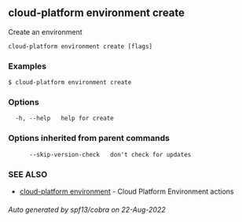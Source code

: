 ## cloud-platform environment create

Create an environment

```
cloud-platform environment create [flags]
```

### Examples

```
$ cloud-platform environment create

```

### Options

```
  -h, --help   help for create
```

### Options inherited from parent commands

```
      --skip-version-check   don't check for updates
```

### SEE ALSO

* [cloud-platform environment](cloud-platform_environment.md)	 - Cloud Platform Environment actions

###### Auto generated by spf13/cobra on 22-Aug-2022

